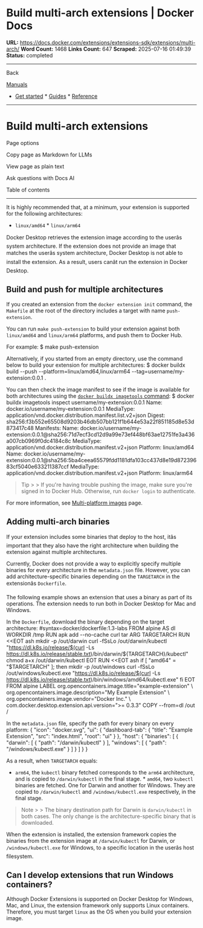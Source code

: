 # Build multi-arch extensions | Docker Docs

**URL:** https://docs.docker.com/extensions/extensions-sdk/extensions/multi-arch/
**Word Count:** 1468
**Links Count:** 647
**Scraped:** 2025-07-16 01:49:39
**Status:** completed

---

Back

[Manuals](https://docs.docker.com/manuals/)

  * [Get started](https://docs.docker.com/get-started/)   * [Guides](https://docs.docker.com/guides/)   * [Reference](https://docs.docker.com/reference/)

* * *

# Build multi-arch extensions

Page options

Copy page as Markdown for LLMs

View page as plain text

Ask questions with Docs AI

Table of contents

* * *

It is highly recommended that, at a minimum, your extension is supported for the following architectures:

  * `linux/amd64`   * `linux/arm64`

Docker Desktop retrieves the extension image according to the userâs system architecture. If the extension does not provide an image that matches the userâs system architecture, Docker Desktop is not able to install the extension. As a result, users canât run the extension in Docker Desktop.

## Build and push for multiple architectures

If you created an extension from the `docker extension init` command, the `Makefile` at the root of the directory includes a target with name `push-extension`.

You can run `make push-extension` to build your extension against both `linux/amd64` and `linux/arm64` platforms, and push them to Docker Hub.

For example:               $ make push-extension     

Alternatively, if you started from an empty directory, use the command below to build your extension for multiple architectures:               $ docker buildx build --push --platform=linux/amd64,linux/arm64 --tag=username/my-extension:0.0.1 .     

You can then check the image manifest to see if the image is available for both architectures using the [`docker buildx imagetools` command](https://docs.docker.com/reference/cli/docker/buildx/imagetools/):               $ docker buildx imagetools inspect username/my-extension:0.0.1     Name:      docker.io/username/my-extension:0.0.1     MediaType: application/vnd.docker.distribution.manifest.list.v2+json     Digest:    sha256:f3b552e65508d9203b46db507bb121f1b644e53a22f851185d8e53d873417c48          Manifests:       Name:      docker.io/username/my-extension:0.0.1@sha256:71d7ecf3cd12d9a99e73ef448bf63ae12751fe3a436a007cb0969f0dc4184c8c       MediaType: application/vnd.docker.distribution.manifest.v2+json       Platform:  linux/amd64            Name:      docker.io/username/my-extension:0.0.1@sha256:5ba4ceea65579fdd1181dfa103cc437d8e19d87239683cf5040e633211387ccf       MediaType: application/vnd.docker.distribution.manifest.v2+json       Platform:  linux/arm64     

> Tip >  > If you're having trouble pushing the image, make sure you're signed in to Docker Hub. Otherwise, run `docker login` to authenticate.

For more information, see [Multi-platform images](https://docs.docker.com/build/building/multi-platform/) page.

## Adding multi-arch binaries

If your extension includes some binaries that deploy to the host, itâs important that they also have the right architecture when building the extension against multiple architectures.

Currently, Docker does not provide a way to explicitly specify multiple binaries for every architecture in the `metadata.json` file. However, you can add architecture-specific binaries depending on the `TARGETARCH` in the extensionâs `Dockerfile`.

The following example shows an extension that uses a binary as part of its operations. The extension needs to run both in Docker Desktop for Mac and Windows.

In the `Dockerfile`, download the binary depending on the target architecture:               #syntax=docker/dockerfile:1.3-labs          FROM alpine AS dl     WORKDIR /tmp     RUN apk add --no-cache curl tar     ARG TARGETARCH     RUN <<EOT ash         mkdir -p /out/darwin         curl -fSsLo /out/darwin/kubectl "https://dl.k8s.io/release/$(curl -Ls https://dl.k8s.io/release/stable.txt)/bin/darwin/${TARGETARCH}/kubectl"         chmod a+x /out/darwin/kubectl     EOT     RUN <<EOT ash         if [ "amd64" = "$TARGETARCH" ]; then             mkdir -p /out/windows             curl -fSsLo /out/windows/kubectl.exe "https://dl.k8s.io/release/$(curl -Ls https://dl.k8s.io/release/stable.txt)/bin/windows/amd64/kubectl.exe"         fi     EOT          FROM alpine     LABEL org.opencontainers.image.title="example-extension" \         org.opencontainers.image.description="My Example Extension" \         org.opencontainers.image.vendor="Docker Inc." \         com.docker.desktop.extension.api.version=">= 0.3.3"          COPY --from=dl /out /

In the `metadata.json` file, specify the path for every binary on every platform:               {       "icon": "docker.svg",       "ui": {         "dashboard-tab": {           "title": "Example Extension",           "src": "index.html",           "root": "ui"         }       },       "host": {         "binaries": [           {             "darwin": [               {                 "path": "/darwin/kubectl"               }             ],             "windows": [               {                 "path": "/windows/kubectl.exe"               }             ]           }         ]       }     }

As a result, when `TARGETARCH` equals:

  * `arm64`, the `kubectl` binary fetched corresponds to the `arm64` architecture, and is copied to `/darwin/kubectl` in the final stage.   * `amd64`, two `kubectl` binaries are fetched. One for Darwin and another for Windows. They are copied to `/darwin/kubectl` and `/windows/kubectl.exe` respectively, in the final stage.

> Note >  > The binary destination path for Darwin is `darwin/kubectl` in both cases. The only change is the architecture-specific binary that is downloaded.

When the extension is installed, the extension framework copies the binaries from the extension image at `/darwin/kubectl` for Darwin, or `/windows/kubectl.exe` for Windows, to a specific location in the userâs host filesystem.

## Can I develop extensions that run Windows containers?

Although Docker Extensions is supported on Docker Desktop for Windows, Mac, and Linux, the extension framework only supports Linux containers. Therefore, you must target `linux` as the OS when you build your extension image.